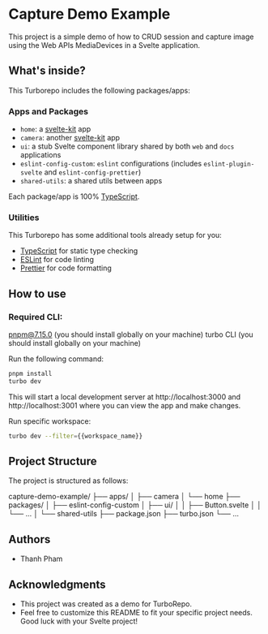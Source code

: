 # Capture Demo Example

This project is a simple demo of how to CRUD session and capture image using the Web APIs MediaDevices in a Svelte application.

## What's inside?

This Turborepo includes the following packages/apps:

### Apps and Packages

- `home`: a [svelte-kit](https://kit.svelte.dev/) app
- `camera`: another [svelte-kit](https://kit.svelte.dev/) app
- `ui`: a stub Svelte component library shared by both `web` and `docs` applications
- `eslint-config-custom`: `eslint` configurations (includes `eslint-plugin-svelte` and `eslint-config-prettier`)
- `shared-utils`: a shared utils between apps

Each package/app is 100% [TypeScript](https://www.typescriptlang.org/).

### Utilities

This Turborepo has some additional tools already setup for you:

- [TypeScript](https://www.typescriptlang.org/) for static type checking
- [ESLint](https://eslint.org/) for code linting
- [Prettier](https://prettier.io) for code formatting

## How to use

### Required CLI:

pnpm@7.15.0 (you should install globally on your machine)
turbo CLI (you should install globally on your machine)

Run the following command:

```sh
pnpm install
turbo dev
```

This will start a local development server at http://localhost:3000 and http://localhost:3001 where you can view the app and make changes.

Run specific workspace:

```sh
turbo dev --filter={{workspace_name}}
```

## Project Structure

The project is structured as follows:

capture-demo-example/
├── apps/
│ ├── camera
│ └── home
├── packages/
│ ├── eslint-config-custom
│ ├── ui/
│ │ ├── Button.svelte
│ │ └── ...
│ └── shared-utils
├── package.json
├── turbo.json
└── ...

## Authors

- Thanh Pham

## Acknowledgments

- This project was created as a demo for TurboRepo.
- Feel free to customize this README to fit your specific project needs. Good luck with your Svelte project!
